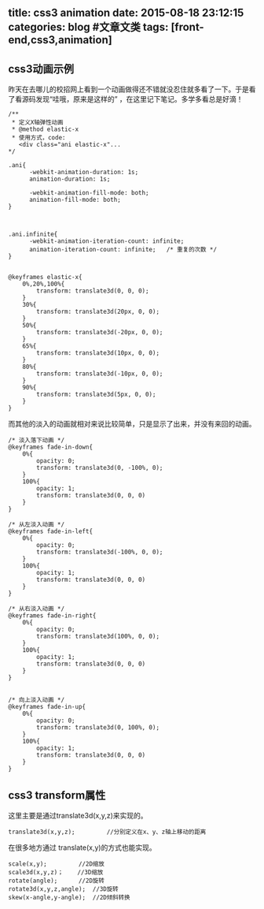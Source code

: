 title: css3 animation
date: 2015-08-18 23:12:15
categories: blog    #文章文类
tags: [front-end,css3,animation]
---
## css3动画示例
昨天在去哪儿的校招网上看到一个动画做得还不错就没忍住就多看了一下。于是看了看源码发现“哇哦，原来是这样的”
，在这里记下笔记。多学多看总是好滴！ 

<!-- more -->
    
    /**
     * 定义X轴弹性动画
     * @method elastic-x
     * 使用方式，code: 
       <div class="ani elastic-x"...
    */
    
    .ani{
    	  -webkit-animation-duration: 1s;
    	  animation-duration: 1s;
    
    	  -webkit-animation-fill-mode: both;
    	  animation-fill-mode: both;
    }


    
    .ani.infinite{
          -webkit-animation-iteration-count: infinite;
          animation-iteration-count: infinite;	 /*	重复的次数 */
    } 
    
    
    @keyframes elastic-x{
        0%,20%,100%{
    		transform: translate3d(0, 0, 0);
    	}
    	30%{
    		transform: translate3d(20px, 0, 0);
    	}
    	50%{
    		transform: translate3d(-20px, 0, 0);
    	}
    	65%{
    		transform: translate3d(10px, 0, 0);
    	}
    	80%{
    		transform: translate3d(-10px, 0, 0);
    	}
    	90%{
    		transform: translate3d(5px, 0, 0);
    	}
    }
    

而其他的淡入的动画就相对来说比较简单，只是显示了出来，并没有来回的动画。


    /* 淡入落下动画 */
    @keyframes fade-in-down{
        0%{
    		opacity: 0;
    		transform: translate3d(0, -100%, 0);
    	}
    	100%{
    		opacity: 1;
    		transform: translate3d(0, 0, 0)
    	}
    }
    
    /* 从左淡入动画 */
    @keyframes fade-in-left{
        0%{
    		opacity: 0;
    		transform: translate3d(-100%, 0, 0);
    	}
    	100%{
    		opacity: 1;
    		transform: translate3d(0, 0, 0)
    	}
    }
    
    /* 从右淡入动画 */
    @keyframes fade-in-right{
        0%{
    		opacity: 0;
    		transform: translate3d(100%, 0, 0);
    	}
    	100%{
    		opacity: 1;
    		transform: translate3d(0, 0, 0)
    	}
    }
    
    
    /* 向上淡入动画 */
    @keyframes fade-in-up{
        0%{
    		opacity: 0;
    		transform: translate3d(0, 100%, 0);
    	}
    	100%{
    		opacity: 1;
    		transform: translate3d(0, 0, 0)
    	}
    }
    
    
## css3 transform属性
这里主要是通过translate3d(x,y,z)来实现的。

    translate3d(x,y,z);         //分别定义在x、y、z轴上移动的距离

在很多地方通过 translate(x,y)的方式也能实现。

    scale(x,y);         //2D缩放
    scale3d(x,y,z)；    //3D缩放
    rotate(angle);      //2D旋转
    rotate3d(x,y,z,angle);  //3D旋转
    skew(x-angle,y-angle);  //2D倾斜转换
    
